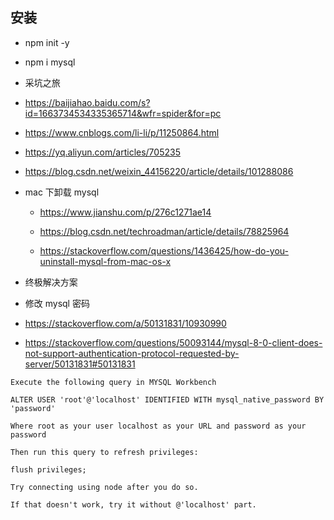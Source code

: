 ## 安装
- npm init -y
- npm i mysql

- 采坑之旅

- https://baijiahao.baidu.com/s?id=1663734534335365714&wfr=spider&for=pc

- https://www.cnblogs.com/li-li/p/11250864.html

- https://yq.aliyun.com/articles/705235

- https://blog.csdn.net/weixin_44156220/article/details/101288086


- mac 下卸载 mysql
  - https://www.jianshu.com/p/276c1271ae14

  - https://blog.csdn.net/techroadman/article/details/78825964

  - https://stackoverflow.com/questions/1436425/how-do-you-uninstall-mysql-from-mac-os-x

- 终极解决方案

- 修改 mysql 密码
- https://stackoverflow.com/a/50131831/10930990
- https://stackoverflow.com/questions/50093144/mysql-8-0-client-does-not-support-authentication-protocol-requested-by-server/50131831#50131831


```
Execute the following query in MYSQL Workbench

ALTER USER 'root'@'localhost' IDENTIFIED WITH mysql_native_password BY 'password'

Where root as your user localhost as your URL and password as your password

Then run this query to refresh privileges:

flush privileges;

Try connecting using node after you do so.

If that doesn't work, try it without @'localhost' part.
```